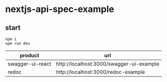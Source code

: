 # nextjs-api-spec-example

## start

```
npm i
npm run dev
```

|product|url|
|-|-|
|swagger-ui-react|http://localhost:3000/swagger-ui-example|
|redoc|http://localhost:3000/redoc-example|
